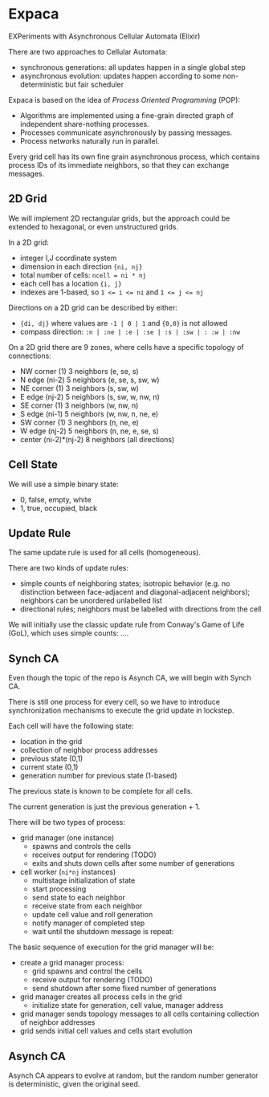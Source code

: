 # Expaca

EXPeriments with Asynchronous Cellular Automata (Elixir)

There are two approaches to Cellular Automata:
- synchronous generations: all updates happen in a single global step
- asynchronous evolution: updates happen according to some 
  non-deterministic but fair scheduler
  
Expaca is based on the idea of _Process Oriented Programming_ (POP):
* Algorithms are implemented using a fine-grain directed graph of 
  independent share-nothing processes.
* Processes communicate asynchronously by passing messages. 
* Process networks naturally run in parallel.

Every grid cell has its own fine grain asynchronous process,
which contains process IDs of its immediate neighbors,
so that they can exchange messages.

## 2D Grid
  
We will implement 2D rectangular grids,
but the approach could be extended to hexagonal,
or even unstructured grids.

In a 2D grid:
- integer I,J coordinate system
- dimension in each direction `{ni, nj}`
- total number of cells: `ncell = ni * nj`
- each cell has a location `{i, j}`
- indexes are 1-based, so `1 <= i <= ni`
  and `1 <= j <= nj`
  
Directions on a 2D grid can be described by either:
  - `{di, dj}` where values are `-1 | 0 | 1` and `{0,0}` is not allowed
  - compass direction: `:n | :ne | :e | :se | :s | :sw | : :w | :nw`
  
On a 2D grid there are 9 zones, where cells have a specific
topology of connections:
- NW corner (1) 3 neighbors (e, se, s)
- N edge (ni-2) 5 neighbors (e, se, s, sw, w)
- NE corner (1) 3 neighbors (s, sw, w)
- E edge (nj-2) 5 neighbors (s, sw, w, nw, n)
- SE corner (1) 3 neighbors (w, nw, n)
- S edge (ni-1) 5 neighbors (w, nw, n, ne, e)
- SW corner (1) 3 neighbors (n, ne, e)
- W edge (nj-2) 5 neighbors (n, ne, e, se, s)
- center (ni-2)*(nj-2) 8 neighbors (all directions)

## Cell State

We will use a simple binary state:
- 0, false, empty, white
- 1, true, occupied, black
  
## Update Rule

The same update rule is used for all cells (homogeneous).

There are two kinds of update rules:
- simple counts of neighboring states;
  isotropic behavior (e.g. no distinction between 
  face-adjacent and diagonal-adjacent neighbors);
  neighbors can be unordered unlabelled list
- directional rules; neighbors must be 
  labelled with directions from the cell

We will initially use the classic update rule 
from Conway's Game of Life (GoL), which uses simple counts:
....

## Synch CA

Even though the topic of the repo is Asynch CA, 
we will begin with Synch CA.

There is still one process for every cell,
so we have to introduce synchronization mechanisms 
to execute the grid update in lockstep.

Each cell will have the following state:
- location in the grid
- collection of neighbor process addresses 
- previous state (0,1)
- current state (0,1)
- generation number for previous state (1-based) 

The previous state is known to be complete for all cells.

The current generation is just the previous generation + 1.

There will be two types of process:
- grid manager (one instance)
  - spawns and controls the cells
  - receives output for rendering (TODO)
  - exits and shuts down cells after some number of generations
- cell worker (`ni*nj` instances)
  - multistage initialization of state
  - start processing
  - send state to each neighbor
  - receive state from each neighbor
  - update cell value and roll generation
  - notify manager of completed step
  - wait until the shutdown message is repeat:
   

The basic sequence of execution for the grid manager will be:
- create a grid manager process:
  - grid spawns and control the cells
  - receive output for rendering (TODO)
  - send shutdown after some fixed number of generations
- grid manager creates all process cells in the grid
  - initialize state for generation, cell value, manager address
- grid manager sends topology messages to all cells
  containing collection of neighbor addresses 
- grid sends initial cell values and cells start evolution




## Asynch CA

Asynch CA appears to evolve at random,
but the random number generator is 
deterministic, given the original seed.
